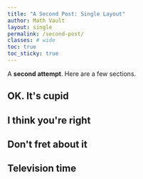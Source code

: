 ```yaml
---
title: "A Second Post: Single Layout"
author: Math Vault
layout: single
permalink: /second-post/
classes: # wide
toc: true
toc_sticky: true
---
```


A **second attempt**. Here are a few sections.

## OK. It's cupid

## I think you're right

## Don't fret about it

## Television time
